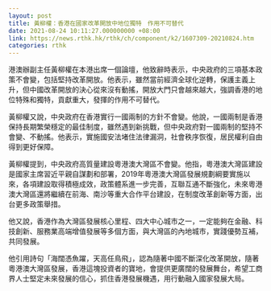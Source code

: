 ```yaml
---
layout: post
title: 黃柳權：香港在國家改革開放中地位獨特　作用不可替代
date: 2021-08-24 10:11:27.000000000 +08:00
link: https://news.rthk.hk/rthk/ch/component/k2/1607309-20210824.htm
categories: rthk
---
```


港澳辦副主任黃柳權在本港出席一個論壇，他致辭時表示，中央政府的三項基本政策不會變，包括堅持改革開放。他表示，雖然當前經濟全球化逆轉，保護主義上升，但中國改革開放的決心從來沒有動搖，開放大門只會越來越大，強調香港的地位特殊和獨特，貢獻重大，發揮的作用不可替代。

黃柳權又說，中央政府在香港實行一國兩制的方針不會變。他說，一國兩制是香港保持長期繁榮穩定的最佳制度，雖然遇到新挑戰，但中央政府對一國兩制的堅持不會變、不動搖。他表示，實施國安法堵住法律漏洞，社會秩序恢復，居民權利自由得到更好保障。

黃柳權提到，中央政府高質量建設粵港澳大灣區不會變。他指，粵港澳大灣區建設是國家主席習近平親自謀劃和部署，2019年粵港澳大灣區發展規劃綱要實施以來，各項建設取得積極成效，政策體系進一步完善，互聯互通不斷強化，未來粵港澳大灣區還將繼續在前海、南沙等重大合作平台建設，在制度改革創新等方面，出台更多政策舉措。

他又說，香港作為大灣區發展核心里程、四大中心城市之一，一定能夠在金融、科技創新、服務業高端增值發展等多個方面，與大灣區的內地城市，實踐優勢互補，共同發展。

他引用詩句「海闊憑魚躍，天高任鳥飛」，認為隨著中國不斷深化改革開放，隨著粵港澳大灣區發展，香港這塊投資者的寶地，會提供更廣闊的發展舞台，希望工商界人士堅定未來發展的信心，抓住香港發展機遇，用行動融入國家發展大局。

